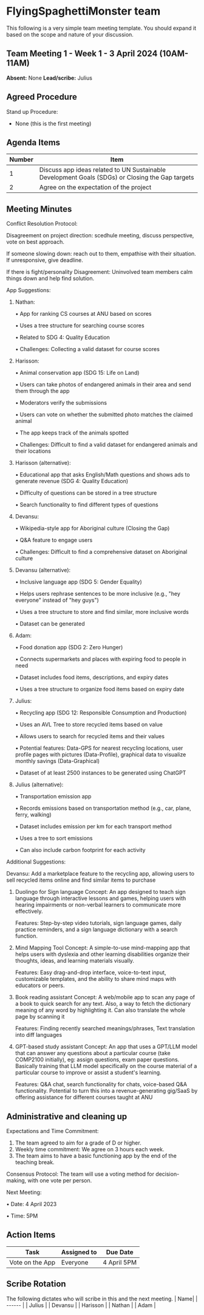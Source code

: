 # FlyingSpaghettiMonster team

This following is a very simple team meeting template. You should expand it based on the scope and nature of your discussion.

  

## Team Meeting 1 - Week 1 - 3 April 2024 (10AM-11AM)

**Absent:**
None
**Lead/scribe:**
Julius

## Agreed Procedure

Stand up Procedure:

- None (this is the first meeting)

  
  

## Agenda Items

| Number | Item |
| ------ | ------ |
|   1     |   Discuss app ideas related to UN Sustainable Development Goals (SDGs) or Closing the Gap targets     |
|     2   |   Agree on the expectation of the project     |



## Meeting Minutes

Conflict Resolution Protocol:

Disagreement on project direction: scedhule meeting, discuss perspective, vote on best approach.

If someone slowing down: reach out to them, empathise with their situation.  If unresponsive, give deadline.

If there is fight/personality Disagreement: Uninvolved team members calm things down and help find solution.

App Suggestions:


1. Nathan:

	• App for ranking CS courses at ANU based on scores

	• Uses a tree structure for searching course scores

	• Related to SDG 4: Quality Education

	• Challenges: Collecting a valid dataset for course scores

2. Harisson:

	• Animal conservation app (SDG 15: Life on Land)

	• Users can take photos of endangered animals in their area and send them through the app

	• Moderators verify the submissions

	• Users can vote on whether the submitted photo matches the claimed animal

	• The app keeps track of the animals spotted

	• Challenges: Difficult to find a valid dataset for endangered animals and their locations

3. Harisson (alternative):

	• Educational app that asks English/Math questions and shows ads to generate revenue (SDG 4: Quality Education)

	• Difficulty of questions can be stored in a tree structure

	• Search functionality to find different types of questions

4. Devansu:

	• Wikipedia-style app for Aboriginal culture (Closing the Gap)

	• Q&A feature to engage users

	• Challenges: Difficult to find a comprehensive dataset on Aboriginal culture

5. Devansu (alternative):

	• Inclusive language app (SDG 5: Gender Equality)

	• Helps users rephrase sentences to be more inclusive (e.g., "hey everyone" instead of "hey guys")

	• Uses a tree structure to store and find similar, more inclusive words

	• Dataset can be generated

6. Adam:

	• Food donation app (SDG 2: Zero Hunger)

	• Connects supermarkets and places with expiring food to people in need

	• Dataset includes food items, descriptions, and expiry dates

	• Uses a tree structure to organize food items based on expiry date

7. Julius:

	• Recycling app (SDG 12: Responsible Consumption and Production)

	• Uses an AVL Tree to store recycled items based on value

	• Allows users to search for recycled items and their values

	• Potential features: Data-GPS for nearest recycling locations, user profile pages with pictures (Data-Profile), graphical data to visualize monthly savings (Data-Graphical)

	• Dataset of at least 2500 instances to be generated using ChatGPT

8. Julius (alternative):

	• Transportation emission app

	• Records emissions based on transportation method (e.g., car, plane, ferry, walking)

	• Dataset includes emission per km for each transport method

	• Uses a tree to sort emissions

	• Can also include carbon footprint for each activity

Additional Suggestions:

Devansu: Add a marketplace feature to the recycling app, allowing users to sell recycled items online and find similar items to purchase
1. Duolingo for Sign language
	Concept: An app designed to teach sign language through interactive lessons and games, helping users with hearing impairments or non-verbal learners to communicate more effectively.

	Features: Step-by-step video tutorials, sign language games, daily practice reminders, and a sign language dictionary with a search function.

2. Mind Mapping Tool
	Concept: A simple-to-use mind-mapping app that helps users with dyslexia and other learning disabilities organize their thoughts, ideas, and learning materials visually.

	Features: Easy drag-and-drop interface, voice-to-text input, customizable templates, and the ability to share mind maps with educators or peers.

3. Book reading assistant
	Concept: A web/mobile app to scan any page of a book to quick search for any text. Also, a way to fetch the dictionary meaning of any word by highlighting it. Can also translate the whole page by scanning it
	
	Features: Finding recently searched meanings/phrases, Text translation into diff languages

4. GPT-based study assistant
	Concept: An app that uses a GPT/LLM model that can answer any questions about a particular course (take COMP2100 initially), eg: assign questions, exam paper questions. Basically training that LLM model specifically on the course material of a particular course to improve or assist a student's learning.

	Features: Q&A chat, search functionality for chats, voice-based Q&A functionality. Potential to turn this into a revenue-generating gig/SaaS by offering assistance for different courses taught at ANU

## Administrative and cleaning up
Expectations and Time Commitment:
1.	The team agreed to aim for a grade of D or higher.
2.	Weekly time commitment: We agree on 3 hours each week.
3.	The team aims to have a basic functioning app by the end of the teaching break.

Consensus Protocol:
The team will use a voting method for decision-making, with one vote per person.

Next Meeting:

•	Date: 4 April 2023

•	Time: 5PM



## Action Items

| Task | Assigned to | Due Date |
| ------ | ------ | ------ |
|   Vote on the App     |Everyone  |4 April 5PM|



  
  

## Scribe Rotation

The following dictates who will scribe in this and the next meeting.
| Name|
| ------ | 
|    Julius    | 
|    Devansu    |
|    Harisson    | 
|    Nathan    |
|    Adam    |
